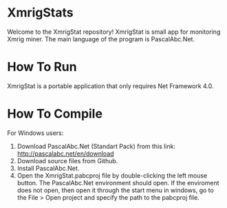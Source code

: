 # XmrigStats
Welcome to the XmrigStat repository! XmrigStat is small app for monitoring Xmrig miner. The main language of the program is PascalAbc.Net.

# How To Run
XmrigStat is a portable application that only requires Net Framework 4.0.

# How To Compile
For Windows users:
1. Download PascalAbc.Net (Standart Pack) from this link: http://pascalabc.net/en/download 
2. Download source files from Github.
3. Install PascalAbc.Net.
4. Open the XmrigStat.pabcproj file by double-clicking the left mouse button. The PascalAbc.Net environment should open. If the enviroment does not open, then open it through the start menu in windows, go to the File > Open project and specify the path to the pabcproj file.

